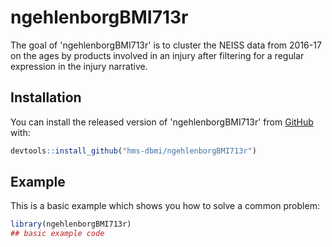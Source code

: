 
# ngehlenborgBMI713r

<!-- badges: start -->
<!-- badges: end -->

The goal of 'ngehlenborgBMI713r' is to cluster the NEISS data from 2016-17 on the ages by products involved in an injury after filtering for a regular expression in the injury narrative.

## Installation

You can install the released version of 'ngehlenborgBMI713r' from [GitHub](https://github.com/hms-dbmi/ngehlenborgBMI713r) with:

``` r
devtools::install_github("hms-dbmi/ngehlenborgBMI713r")
```

## Example

This is a basic example which shows you how to solve a common problem:

``` r
library(ngehlenborgBMI713r)
## basic example code
```

